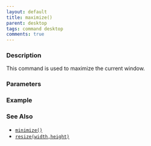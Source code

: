 ```yaml
---
layout: default
title: maximize()
parent: desktop
tags: command desktop
comments: true
---
```


### Description
This command is used to maximize the current window.


### Parameters


### Example


### See Also
- [`minimize()`](minimize())
- [`resize(width,height)`](resize(width,height))
